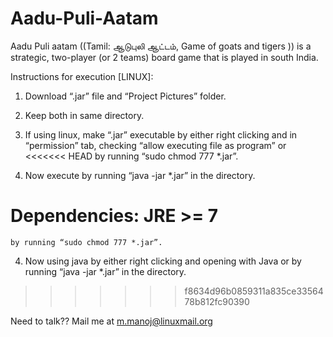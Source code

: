 ﻿Aadu-Puli-Aatam
===============

Aadu Puli aatam ((Tamil: ஆடுபுலி ஆட்டம், Game of goats and tigers )) is a strategic, two-player (or 2 teams) board game that is played in south India.



Instructions for execution [LINUX]:
1. Download “.jar” file and “Project Pictures” folder.

2. Keep both in same directory.

3. If using linux, make “.jar” executable by either right clicking and    in “permission” tab, checking “allow executing file as program” or 
<<<<<<< HEAD
by running “sudo chmod 777 *.jar”.
4. Now execute by running “java -jar *.jar” in the directory.

Dependencies:
	JRE >= 7
=======
	by running “sudo chmod 777 *.jar”.

4. Now using java by either right clicking and opening with Java or by running “java -jar *.jar” in the directory.
>>>>>>> f8634d96b0859311a835ce3356478b812fc90390

Need to talk??
	Mail me at m.manoj@linuxmail.org

	    	 
	
